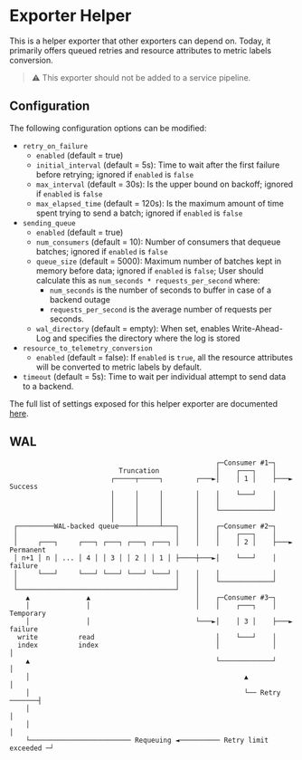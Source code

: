 # Exporter Helper

This is a helper exporter that other exporters can depend on. Today, it
primarily offers queued retries  and resource attributes to metric labels conversion.

> :warning: This exporter should not be added to a service pipeline.

## Configuration

The following configuration options can be modified:

- `retry_on_failure`
  - `enabled` (default = true)
  - `initial_interval` (default = 5s): Time to wait after the first failure before retrying; ignored if `enabled` is `false`
  - `max_interval` (default = 30s): Is the upper bound on backoff; ignored if `enabled` is `false`
  - `max_elapsed_time` (default = 120s): Is the maximum amount of time spent trying to send a batch; ignored if `enabled` is `false`
- `sending_queue`
  - `enabled` (default = true)
  - `num_consumers` (default = 10): Number of consumers that dequeue batches; ignored if `enabled` is `false`
  - `queue_size` (default = 5000): Maximum number of batches kept in memory before data; ignored if `enabled` is `false`;
  User should calculate this as `num_seconds * requests_per_second` where:
    - `num_seconds` is the number of seconds to buffer in case of a backend outage
    - `requests_per_second` is the average number of requests per seconds.
  - `wal_directory` (default = empty): When set, enables Write-Ahead-Log and specifies the directory where the log is stored
- `resource_to_telemetry_conversion`
  - `enabled` (default = false): If `enabled` is `true`, all the resource attributes will be converted to metric labels by default.
- `timeout` (default = 5s): Time to wait per individual attempt to send data to a backend.

The full list of settings exposed for this helper exporter are documented [here](factory.go).


## WAL

```
                                                   ┌─Consumer #1─┐
                           Truncation              │    ┌───┐    │
                         ┌─────┬─────┐        ┌───►│    │ 1 │    ├───► Success
                         │     │     │        │    │    └───┘    │
                         │     │     │        │    │             │
                         │     │     │        │    └─────────────┘
                         │     │     │        │
 ┌─────────WAL-backed queue────┴─────┴───┐    │    ┌─Consumer #2─┐
 │                                       │    │    │    ┌───┐    │
 │     ┌───┐     ┌───┐ ┌───┐ ┌───┐ ┌───┐ │    │    │    │ 2 │    ├───► Permanent
 │ n+1 │ n │ ... │ 4 │ │ 3 │ │ 2 │ │ 1 │ ├────┼───►│    └───┘    │      failure
 │     └───┘     └───┘ └───┘ └───┘ └───┘ │    │    │             │
 │                                       │    │    └─────────────┘
 └───────────────────────────────────────┘    │
    ▲              ▲                          │    ┌─Consumer #3─┐
    │              │                          │    │    ┌───┐    │     Temporary
    │              │                          └───►│    │ 3 │    ├───►  failure
  write          read                              │    └───┘    │
  index          index                             │             │         │
    ▲                                              └─────────────┘         │
    │                                                     ▲                │
    │                                                     └── Retry ───────┤
    │                                                                      │
    │                                                                      │
    └───────────────────────── Requeuing ◄────────── Retry limit exceeded ─┘
```